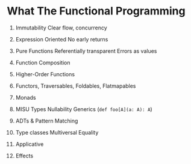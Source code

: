 # What The Functional Programming

1. Immutability
    Clear flow, concurrency

1. Expression Oriented
    No early returns

1. Pure Functions
    Referentially transparent
    Errors as values

1. Function Composition

1. Higher-Order Functions

1. Functors, Traversables, Foldables, Flatmapables

1. Monads

1. MISU
   Types
   Nullability
   Generics (`def foo[A](a: A): A`)

1. ADTs & Pattern Matching

1. Type classes
   Multiversal Equality

1. Applicative

1. Effects

